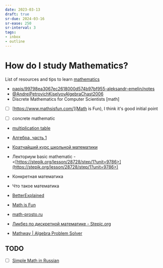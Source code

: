 ```yaml
---
date: 2023-03-13
draft: true
sr-due: 2024-03-16
sr-ease: 250
sr-interval: 3
tags:
- inbox
- outline
---
```


# How do I study Mathematics?

List of resources and tips to learn [mathematics](./mathematics.md)


- [papis/99798ea3067ec2618000d574b97bf955-aleksandr-emelin/notes](./papis/99798ea3067ec2618000d574b97bf955-aleksandr-emelin/notes.md)
- [@AndreiPetrovichKiselyovAlgebraChast2006](./%40AndreiPetrovichKiselyovAlgebraChast2006.md)
- Discrete Mathematics for Computer Scientists [math]


- [ ] [https://www.mathsisfun.com/](Math is Fun), I think it's good initial
  point

- [ ] concrete mathematic
- [multiplication table](./multiplication%20table.md)
- [Алгебра, часть 1](./%40AndreiPetrovichKiselyovAlgebraChast2006.md)
- [Кратчайший курс школьной математики](./papis/99798ea3067ec2618000d574b97bf955-aleksandr-emelin/notes.md)
- Лекториум basic mathematic -
  <[https://stepik.org/lesson/28728/step/1?unit=9786>](https://stepik.org/lesson/28728/step/1?unit=9786>)

- Конкретная математика
- Что такое математика
- [BetterExplained](https://betterexplained.com/)
- [Math is Fun](https://www.mathsisfun.com/)
- [math-prosto.ru](https://math-prosto.ru/)
- [Ликбез по дискретной математике - Stepic.org](https://stepic.org/course/%D0%9B%D0%B8%D0%BA%D0%B1%D0%B5%D0%B7-%D0%BF%D0%BE-%D0%B4%D0%B8%D1%81%D0%BA%D1%80%D0%B5%D1%82%D0%BD%D0%BE%D0%B9-%D0%BC%D0%B0%D1%82%D0%B5%D0%BC%D0%B0%D1%82%D0%B8%D0%BA%D0%B5-91/)
- [Mathway | Algebra Problem Solver](https://www.mathway.com/Algebra)

## TODO


- [ ] [Simple Math in Russian](https://www.youtube.com/playlist?list=PLC2pBQ7lPOZCu0cehs7tPmnoeK2BjUiSk)